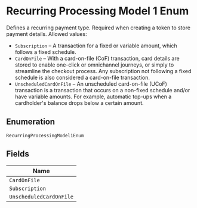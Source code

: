 
# Recurring Processing Model 1 Enum

Defines a recurring payment type. Required when creating a token to store payment details.
Allowed values:

* `Subscription` – A transaction for a fixed or variable amount, which follows a fixed schedule.
* `CardOnFile` – With a card-on-file (CoF) transaction, card details are stored to enable one-click or omnichannel journeys, or simply to streamline the checkout process. Any subscription not following a fixed schedule is also considered a card-on-file transaction.
* `UnscheduledCardOnFile` – An unscheduled card-on-file (UCoF) transaction is a transaction that occurs on a non-fixed schedule and/or have variable amounts. For example, automatic top-ups when a cardholder's balance drops below a certain amount.

## Enumeration

`RecurringProcessingModel1Enum`

## Fields

| Name |
|  --- |
| `CardOnFile` |
| `Subscription` |
| `UnscheduledCardOnFile` |

